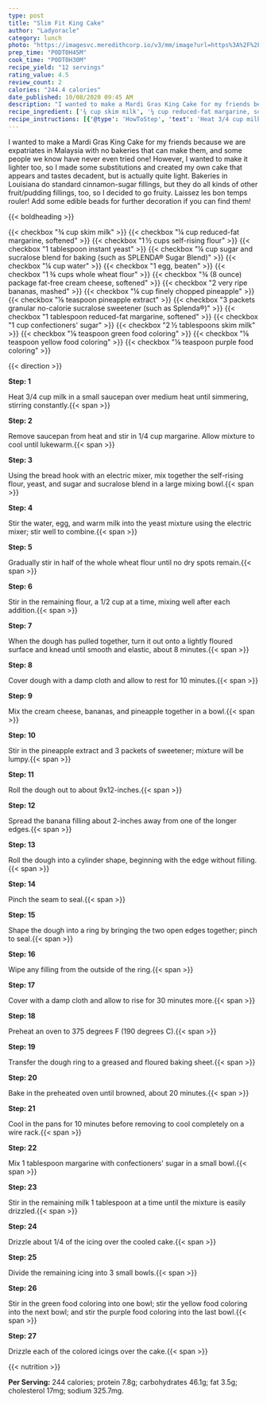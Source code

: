 ```yaml
---
type: post
title: "Slim Fit King Cake"
author: "Ladyoracle"
category: lunch
photo: "https://imagesvc.meredithcorp.io/v3/mm/image?url=https%3A%2F%2Fimages.media-allrecipes.com%2Fuserphotos%2F866436.jpg"
prep_time: "P0DT0H45M"
cook_time: "P0DT0H30M"
recipe_yield: "12 servings"
rating_value: 4.5
review_count: 2
calories: "244.4 calories"
date_published: 10/08/2020 09:45 AM
description: "I wanted to make a Mardi Gras King Cake for my friends because we are expatriates in Malaysia with no bakeries that can make them, and some people we know have never even tried one!  However, I wanted to make it lighter too, so I made some substitutions and created my own cake that appears and tastes decadent, but is actually quite light. Bakeries in Louisiana do standard cinnamon-sugar fillings, but they do all kinds of other fruit/pudding fillings, too, so I decided to go fruity.  Laissez les bon temps rouler! Add some edible beads for further decoration if you can find them!"
recipe_ingredient: ['¾ cup skim milk', '¼ cup reduced-fat margarine, softened', '1\u2009½ cups self-rising flour', '1 tablespoon instant yeast', '¼ cup sugar and sucralose blend for baking (such as SPLENDA® Sugar Blend)', '¼ cup water', '1 egg, beaten', '1\u2009¾ cups whole wheat flour', '¾ (8 ounce) package fat-free cream cheese, softened', '2 very ripe bananas, mashed', '¼ cup finely chopped pineapple', '⅛ teaspoon pineapple extract', '3 packets granular no-calorie sucralose sweetener (such as Splenda®)', '1 tablespoon reduced-fat margarine, softened', "1 cup confectioners' sugar", '2\u2009½ tablespoons skim milk', '⅛ teaspoon green food coloring ', '⅛ teaspoon yellow food coloring', '⅛ teaspoon purple food coloring']
recipe_instructions: [{'@type': 'HowToStep', 'text': 'Heat 3/4 cup milk in a small saucepan over medium heat until simmering, stirring constantly.\n'}, {'@type': 'HowToStep', 'text': 'Remove saucepan from heat and stir in 1/4 cup margarine. Allow mixture to cool until lukewarm.\n'}, {'@type': 'HowToStep', 'text': 'Using the bread hook with an electric mixer, mix together the self-rising flour, yeast, and sugar and sucralose blend in a large mixing bowl.\n'}, {'@type': 'HowToStep', 'text': 'Stir the water, egg, and warm milk into the yeast mixture using the electric mixer; stir well to combine.\n'}, {'@type': 'HowToStep', 'text': 'Gradually stir in half of the whole wheat flour until no dry spots remain.\n'}, {'@type': 'HowToStep', 'text': 'Stir in the remaining flour, a 1/2 cup at a time, mixing well after each addition.\n'}, {'@type': 'HowToStep', 'text': 'When the dough has pulled together, turn it out onto a lightly floured surface and knead until smooth and elastic, about 8 minutes.\n'}, {'@type': 'HowToStep', 'text': 'Cover dough with a damp cloth and allow to rest for 10 minutes.\n'}, {'@type': 'HowToStep', 'text': 'Mix the cream cheese, bananas, and pineapple together in a bowl.\n'}, {'@type': 'HowToStep', 'text': 'Stir in the pineapple extract and 3 packets of sweetener; mixture will be lumpy.\n'}, {'@type': 'HowToStep', 'text': 'Roll the dough out to about 9x12-inches.\n'}, {'@type': 'HowToStep', 'text': 'Spread the banana filling about 2-inches away from one of the longer edges.\n'}, {'@type': 'HowToStep', 'text': 'Roll the dough into a cylinder shape, beginning with the edge without filling.\n'}, {'@type': 'HowToStep', 'text': 'Pinch the seam to seal.\n'}, {'@type': 'HowToStep', 'text': 'Shape the dough into a ring by bringing the two open edges together; pinch to seal.\n'}, {'@type': 'HowToStep', 'text': 'Wipe any filling from the outside of the ring.\n'}, {'@type': 'HowToStep', 'text': 'Cover with a damp cloth and allow to rise for 30 minutes more.\n'}, {'@type': 'HowToStep', 'text': 'Preheat an oven to 375 degrees F (190 degrees C).\n'}, {'@type': 'HowToStep', 'text': 'Transfer the dough ring to a greased and floured baking sheet.\n'}, {'@type': 'HowToStep', 'text': 'Bake in the preheated oven until browned, about 20 minutes.\n'}, {'@type': 'HowToStep', 'text': 'Cool in the pans for 10 minutes before removing to cool completely on a wire rack.\n'}, {'@type': 'HowToStep', 'text': "Mix 1 tablespoon margarine with confectioners' sugar in a small bowl.\n"}, {'@type': 'HowToStep', 'text': 'Stir in the remaining milk 1 tablespoon at a time until the mixture is easily drizzled.\n'}, {'@type': 'HowToStep', 'text': 'Drizzle about 1/4 of the icing over the cooled cake.\n'}, {'@type': 'HowToStep', 'text': 'Divide the remaining icing into 3 small bowls.\n'}, {'@type': 'HowToStep', 'text': 'Stir in the green food coloring into one bowl; stir the yellow food coloring into the next bowl; and stir the purple food coloring into the last bowl.\n'}, {'@type': 'HowToStep', 'text': 'Drizzle each of the colored icings over the cake.\n'}]
---
```


I wanted to make a Mardi Gras King Cake for my friends because we are expatriates in Malaysia with no bakeries that can make them, and some people we know have never even tried one!  However, I wanted to make it lighter too, so I made some substitutions and created my own cake that appears and tastes decadent, but is actually quite light. Bakeries in Louisiana do standard cinnamon-sugar fillings, but they do all kinds of other fruit/pudding fillings, too, so I decided to go fruity.  Laissez les bon temps rouler! Add some edible beads for further decoration if you can find them! 

{{< boldheading >}}

{{< checkbox "¾ cup skim milk" >}}
{{< checkbox "¼ cup reduced-fat margarine, softened" >}}
{{< checkbox "1 ½ cups self-rising flour" >}}
{{< checkbox "1 tablespoon instant yeast" >}}
{{< checkbox "¼ cup sugar and sucralose blend for baking (such as SPLENDA® Sugar Blend)" >}}
{{< checkbox "¼ cup water" >}}
{{< checkbox "1  egg, beaten" >}}
{{< checkbox "1 ¾ cups whole wheat flour" >}}
{{< checkbox "¾ (8 ounce) package fat-free cream cheese, softened" >}}
{{< checkbox "2  very ripe bananas, mashed" >}}
{{< checkbox "¼ cup finely chopped pineapple" >}}
{{< checkbox "⅛ teaspoon pineapple extract" >}}
{{< checkbox "3 packets granular no-calorie sucralose sweetener (such as Splenda®)" >}}
{{< checkbox "1 tablespoon reduced-fat margarine, softened" >}}
{{< checkbox "1 cup confectioners' sugar" >}}
{{< checkbox "2 ½ tablespoons skim milk" >}}
{{< checkbox "⅛ teaspoon green food coloring" >}}
{{< checkbox "⅛ teaspoon yellow food coloring" >}}
{{< checkbox "⅛ teaspoon purple food coloring" >}}


{{< direction >}}

**Step: 1**

Heat 3/4 cup milk in a small saucepan over medium heat until simmering, stirring constantly.{{< span >}}

**Step: 2**

Remove saucepan from heat and stir in 1/4 cup margarine. Allow mixture to cool until lukewarm.{{< span >}}

**Step: 3**

Using the bread hook with an electric mixer, mix together the self-rising flour, yeast, and sugar and sucralose blend in a large mixing bowl.{{< span >}}

**Step: 4**

Stir the water, egg, and warm milk into the yeast mixture using the electric mixer; stir well to combine.{{< span >}}

**Step: 5**

Gradually stir in half of the whole wheat flour until no dry spots remain.{{< span >}}

**Step: 6**

Stir in the remaining flour, a 1/2 cup at a time, mixing well after each addition.{{< span >}}

**Step: 7**

When the dough has pulled together, turn it out onto a lightly floured surface and knead until smooth and elastic, about 8 minutes.{{< span >}}

**Step: 8**

Cover dough with a damp cloth and allow to rest for 10 minutes.{{< span >}}

**Step: 9**

Mix the cream cheese, bananas, and pineapple together in a bowl.{{< span >}}

**Step: 10**

Stir in the pineapple extract and 3 packets of sweetener; mixture will be lumpy.{{< span >}}

**Step: 11**

Roll the dough out to about 9x12-inches.{{< span >}}

**Step: 12**

Spread the banana filling about 2-inches away from one of the longer edges.{{< span >}}

**Step: 13**

Roll the dough into a cylinder shape, beginning with the edge without filling.{{< span >}}

**Step: 14**

Pinch the seam to seal.{{< span >}}

**Step: 15**

Shape the dough into a ring by bringing the two open edges together; pinch to seal.{{< span >}}

**Step: 16**

Wipe any filling from the outside of the ring.{{< span >}}

**Step: 17**

Cover with a damp cloth and allow to rise for 30 minutes more.{{< span >}}

**Step: 18**

Preheat an oven to 375 degrees F (190 degrees C).{{< span >}}

**Step: 19**

Transfer the dough ring to a greased and floured baking sheet.{{< span >}}

**Step: 20**

Bake in the preheated oven until browned, about 20 minutes.{{< span >}}

**Step: 21**

Cool in the pans for 10 minutes before removing to cool completely on a wire rack.{{< span >}}

**Step: 22**

Mix 1 tablespoon margarine with confectioners' sugar in a small bowl.{{< span >}}

**Step: 23**

Stir in the remaining milk 1 tablespoon at a time until the mixture is easily drizzled.{{< span >}}

**Step: 24**

Drizzle about 1/4 of the icing over the cooled cake.{{< span >}}

**Step: 25**

Divide the remaining icing into 3 small bowls.{{< span >}}

**Step: 26**

Stir in the green food coloring into one bowl; stir the yellow food coloring into the next bowl; and stir the purple food coloring into the last bowl.{{< span >}}

**Step: 27**

Drizzle each of the colored icings over the cake.{{< span >}}

{{< nutrition >}}

**Per Serving:** 244 calories; protein 7.8g; carbohydrates 46.1g; fat 3.5g; cholesterol 17mg; sodium 325.7mg.